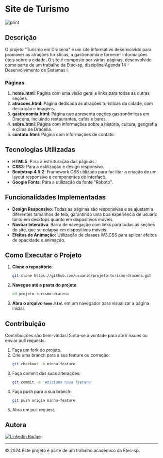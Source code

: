 # Site de Turismo

![print](resultadofinal.jpg)

## Descrição

O projeto "Turismo em Dracena" é um site informativo desenvolvido para promover as atrações turísticas, a gastronomia e fornecer informações úteis sobre a cidade. O site é composto por várias páginas, desenvolvido como parte de um trabalho da Etec-sp, disciplina Agenda 14 - Desenvolvimento de Sistemas I.

### Páginas

1. **home.html**: Página com uma visão geral e links para todas as outras seções.
2. **atracoes.html**: Página dedicada às atrações turísticas da cidade, com descrição e imagens.
3. **gastronomia.html**: Página que apresenta opções gastronômicas em Dracena, incluindo restaurantes, cafés e bares.
4. **sobre.html**: Página com informações sobre a história, cultura, geografia e clima de Dracena.
5. **contato.html**: Página com informações de contato.

## Tecnologias Utilizadas

- **HTML5**: Para a estruturação das páginas.
- **CSS3**: Para a estilização e design responsivo.
- **Bootstrap 4.5.2**: Framework CSS utilizado para facilitar a criação de um layout responsivo e componentes de interface.
- **Google Fonts**: Para a utilização da fonte "Roboto".

## Funcionalidades Implementadas

- **Design Responsivo**: Todas as páginas são responsivas e se ajustam a diferentes tamanhos de tela, garantindo uma boa experiência de usuário tanto em desktops quanto em dispositivos móveis.
- **Navbar Interativa**: Barra de navegação com links para todas as seções do site, que se colapsa em dispositivos móveis.
- **Efeitos de Animação:** Utilização de classes W3.CSS para aplicar efeitos de opacidade e animação.
## Como Executar o Projeto

1. **Clone o repositório**: 
   ```bash
   git clone https://github.com/usuario/projeto-turismo-dracena.git
   ```

2. **Navegue até a pasta do projeto**:
   ```bash
   cd projeto-turismo-dracena
   ```

3. **Abra o arquivo `home.html`** em um navegador para visualizar a página inicial.

## Contribuição

Contribuições são bem-vindas! Sinta-se à vontade para abrir issues ou enviar pull requests.

1. Faça um fork do projeto.
2. Crie uma branch para a sua feature ou correção:
   ```bash
   git checkout -b minha-feature
   ```
3. Faça commit das suas alterações:
   ```bash
   git commit -m 'Adiciona nova feature'
   ```
4. Faça push para a sua branch:
   ```bash
   git push origin minha-feature
   ```
5. Abra um pull request.

## Autora

[![Linkedin Badge](https://img.shields.io/badge/LinkedIn-0077B5?style=for-the-badge&logo=linkedin&logoColor=white)](https://www.linkedin.com/in/bianca-malta/)

---
© 2024 Este projeto é parte de um trabalho acadêmico da Etec-sp.